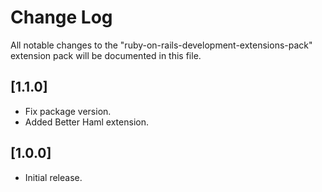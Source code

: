# Change Log

All notable changes to the "ruby-on-rails-development-extensions-pack" extension pack will be documented in this file.

## [1.1.0]

- Fix package version.
- Added Better Haml extension.

## [1.0.0]

- Initial release.
